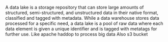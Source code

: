 A data lake is a storage repository that can store large amounts of structured, semi-structured,
and unstructured data in their native format, classified and tagged with metadata.
While a data warehouse stores data processed for a specific need, a data lake is a pool
of raw data where each data element is given a unique identifier and is tagged with metatags for further use.
Like apache haddop to process big data
Also s3 bucket